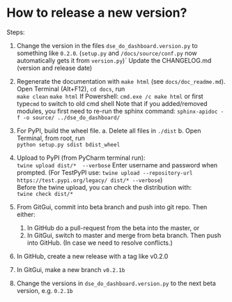 # How to release a new version?

Steps:
1. Change the version in the files `dse_do_dashboard.version.py` to something like `0.2.0`. 
(`setup.py` and `/docs/source/conf.py` now automatically gets it from `version.py`)`
Update the CHANGELOG.md (version and release date)

2. Regenerate the documentation with `make html` (see `docs/doc_readme.md`). 
Open Terminal (Alt+F12), `cd docs`, run <br>
`make clean`
`make html`
If Powershell:
`cmd.exe /c make html`
or first type`cmd` to switch to old cmd shell
Note that if you added/removed modules, you first need to re-run the sphinx command:
`sphinx-apidoc -f -o source/ ../dse_do_dashboard/`

4. For PyPI, build the wheel file.
   a. Delete all files in `./dist`
   b. Open Terminal, from root, run <br>
   `python setup.py sdist bdist_wheel`

5. Upload to PyPI (from PyCharm terminal run):<br>
`twine upload dist/*  --verbose`
Enter username and password when prompted.
(For TestPyPI use: `twine upload --repository-url https://test.pypi.org/legacy/ dist/* --verbose`)<br>
Before the twine upload, you can check the distribution with:<br>
`twine check dist/*`

6. From GitGui, commit into beta branch and push into git repo.
Then either:
    1. In GitHub do a pull-request from the beta into the master, or
    2. In GitGui, switch to master and merge from beta branch. Then push into GitHub. (In case we need to resolve conflicts.)

7. In GitHub, create a new release with a tag like v0.2.0

8. In GitGui, make a new branch `v0.2.1b`

9. Change the versions in `dse_do_dashboard.version.py` to the next beta version, e.g. `0.2.1b`


